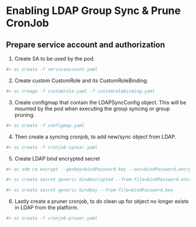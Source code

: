 # Enabling LDAP Group Sync & Prune CronJob

## Prepare service account and authorization
1. Create SA to be used by the pod.
```bash
#> oc create -f serviceaccount.yaml
```

2. Create custom CustomRole and its CustomRoleBinding.
```bash
#> oc creage -f customrole.yaml -f customrolebinding.yaml
```

3. Create configmap that contain the LDAPSyncConfig object. This will be mounted by the pod when executing the group syncing or group pruning.
```bash
#> oc create -f configmap.yaml
```

4. Then create a syncing cronjob, to add new/sync object from LDAP.
```bash
#> oc create -f cronjob-syncer.yaml
```

5. Create LDAP bind encrypted secret
```bash
#> oc adm ca encrypt --genkey=bindPassword.key --out=bindPassword.encrypted

#> oc create secret generic bindencrypted --from-file=bindPassword.encrypted

#> oc create secret generic bindkey --from-file=bindPassword.key
```

6. Lastly create a pruner cronjob, to do clean up for object no longer exists in LDAP from the platform.
```bash
#> oc create -f cronjob-pruner.yaml
```
